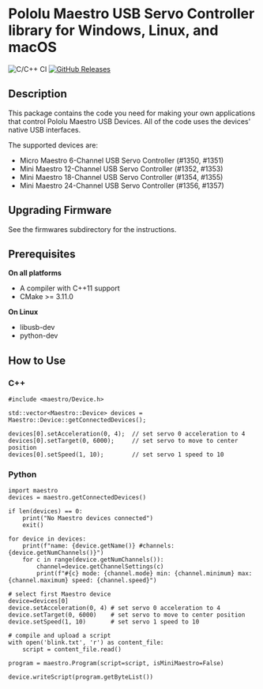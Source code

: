
Pololu Maestro USB Servo Controller library for Windows, Linux, and macOS
=========================================================================

![C/C++ CI](https://github.com/papabricole/Pololu-Maestro/workflows/C/C++%20CI/badge.svg)
[![GitHub Releases](https://img.shields.io/github/release/papabricole/Pololu-Maestro.svg)](https://github.com/papabricole/Pololu-Maestro/releases)

## Description

This package contains the code you need for making your own
applications that control Pololu Maestro USB Devices.  All of the code
uses the devices' native USB interfaces.

The supported devices are:

  - Micro Maestro 6-Channel USB Servo Controller (#1350, #1351)
  - Mini Maestro 12-Channel USB Servo Controller (#1352, #1353)
  - Mini Maestro 18-Channel USB Servo Controller (#1354, #1355)
  - Mini Maestro 24-Channel USB Servo Controller (#1356, #1357)

## Upgrading Firmware

See the firmwares subdirectory for the instructions.

## Prerequisites

**On all platforms**

* A compiler with C++11 support
* CMake >= 3.11.0

**On Linux**

* libusb-dev
* python-dev

## How to Use

### C++

    #include <maestro/Device.h>
    
    std::vector<Maestro::Device> devices = Maestro::Device::getConnectedDevices();

    devices[0].setAcceleration(0, 4);  // set servo 0 acceleration to 4
    devices[0].setTarget(0, 6000);     // set servo to move to center position
    devices[0].setSpeed(1, 10);        // set servo 1 speed to 10

### Python

    import maestro
    devices = maestro.getConnectedDevices()

    if len(devices) == 0:
        print("No Maestro devices connected")
        exit()

    for device in devices:
        print(f"name: {device.getName()} #channels: {device.getNumChannels()}")
        for c in range(device.getNumChannels()):
            channel=device.getChannelSettings(c)
            print(f"#{c} mode: {channel.mode} min: {channel.minimum} max: {channel.maximum} speed: {channel.speed}")

    # select first Maestro device
    device=devices[0]
    device.setAcceleration(0, 4) # set servo 0 acceleration to 4
    device.setTarget(0, 6000)    # set servo to move to center position
    device.setSpeed(1, 10)       # set servo 1 speed to 10

    # compile and upload a script
    with open('blink.txt', 'r') as content_file:
        script = content_file.read()

    program = maestro.Program(script=script, isMiniMaestro=False)

    device.writeScript(program.getByteList())